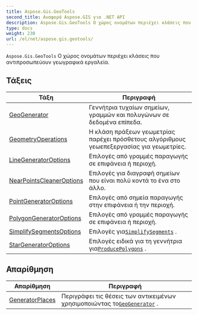 ```yaml
---
title: Aspose.Gis.GeoTools
second_title: Αναφορά Aspose.GIS για .NET API
description: Aspose.Gis.GeoTools Ο χώρος ονομάτων περιέχει κλάσεις που αντιπροσωπεύουν γεωγραφικά εργαλεία.
type: docs
weight: 230
url: /el/net/aspose.gis.geotools/
---
```

`Aspose.Gis.GeoTools` Ο χώρος ονομάτων περιέχει κλάσεις που αντιπροσωπεύουν γεωγραφικά εργαλεία.

## Τάξεις

| Τάξη | Περιγραφή |
| --- | --- |
| [GeoGenerator](./geogenerator/) | Γεννήτρια τυχαίων σημείων, γραμμών και πολυγώνων σε δεδομένα επίπεδα. |
| [GeometryOperations](./geometryoperations/) | Η κλάση πράξεων γεωμετρίας παρέχει πρόσθετους αλγόριθμους γεωεπεξεργασίας για γεωμετρίες. |
| [LineGeneratorOptions](./linegeneratoroptions/) | Επιλογές από γραμμές παραγωγής σε επιφάνεια ή περιοχή. |
| [NearPointsCleanerOptions](./nearpointscleaneroptions/) | Επιλογές για διαγραφή σημείων που είναι πολύ κοντά το ένα στο άλλο. |
| [PointGeneratorOptions](./pointgeneratoroptions/) | Επιλογές από σημεία παραγωγής στην επιφάνεια ή την περιοχή. |
| [PolygonGeneratorOptions](./polygongeneratoroptions/) | Επιλογές από γραμμές παραγωγής σε επιφάνεια ή περιοχή. |
| [SimplifySegmentsOptions](./simplifysegmentsoptions/) | Επιλογές για[`SimplifySegments`](../aspose.gis.geotools/geometryoperations/simplifysegments/) . |
| [StarGeneratorOptions](./stargeneratoroptions/) | Επιλογές ειδικά για τη γεννήτρια για[`ProducePolygons`](../aspose.gis.geotools/geogenerator/producepolygons/) . |
## Απαρίθμηση

| Απαρίθμηση | Περιγραφή |
| --- | --- |
| [GeneratorPlaces](./generatorplaces/) | Περιγράφει τις θέσεις των αντικειμένων χρησιμοποιώντας το[`GeoGenerator`](../aspose.gis.geotools/geogenerator/) . |


